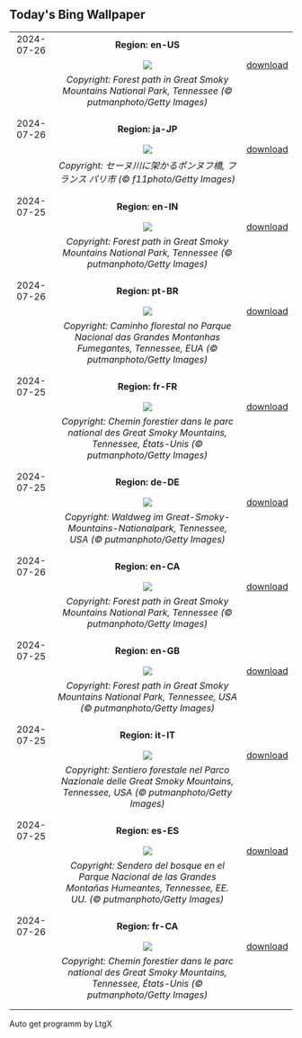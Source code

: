 ## Today's Bing Wallpaper
|      |      |      |
| :----: | :----: | :----: |
|2024-07-26|**Region: en-US**||
||![](https://www.bing.com/th?id=OHR.SmokyMountainTrail_EN-US9730767535_UHD.jpg&pid=hp&w=1152&h=648&rs=1&c=4)| [download](https://www.bing.com/th?id=OHR.SmokyMountainTrail_EN-US9730767535_UHD.jpg)|
||*Copyright: Forest path in Great Smoky Mountains National Park, Tennessee (© putmanphoto/Getty Images)*
||
|||
|2024-07-26|**Region: ja-JP**||
||![](https://www.bing.com/th?id=OHR.PontNeuf_JA-JP6539297380_UHD.jpg&pid=hp&w=1152&h=648&rs=1&c=4)| [download](https://www.bing.com/th?id=OHR.PontNeuf_JA-JP6539297380_UHD.jpg)|
||*Copyright: セーヌ川に架かるポンヌフ橋, フランス パリ市 (© f11photo/Getty Images)*
||
|||
|2024-07-25|**Region: en-IN**||
||![](https://www.bing.com/th?id=OHR.SmokyMountainTrail_EN-IN0121082113_UHD.jpg&pid=hp&w=1152&h=648&rs=1&c=4)| [download](https://www.bing.com/th?id=OHR.SmokyMountainTrail_EN-IN0121082113_UHD.jpg)|
||*Copyright: Forest path in Great Smoky Mountains National Park, Tennessee (© putmanphoto/Getty Images)*
||
|||
|2024-07-26|**Region: pt-BR**||
||![](https://www.bing.com/th?id=OHR.SmokyMountainTrail_PT-BR2635483756_UHD.jpg&pid=hp&w=1152&h=648&rs=1&c=4)| [download](https://www.bing.com/th?id=OHR.SmokyMountainTrail_PT-BR2635483756_UHD.jpg)|
||*Copyright: Caminho florestal no Parque Nacional das Grandes Montanhas Fumegantes, Tennessee, EUA (© putmanphoto/Getty Images)*
||
|||
|2024-07-25|**Region: fr-FR**||
||![](https://www.bing.com/th?id=OHR.SmokyMountainTrail_FR-FR2588316883_UHD.jpg&pid=hp&w=1152&h=648&rs=1&c=4)| [download](https://www.bing.com/th?id=OHR.SmokyMountainTrail_FR-FR2588316883_UHD.jpg)|
||*Copyright: Chemin forestier dans le parc national des Great Smoky Mountains, Tennessee, États-Unis (© putmanphoto/Getty Images)*
||
|||
|2024-07-25|**Region: de-DE**||
||![](https://www.bing.com/th?id=OHR.SmokyMountainTrail_DE-DE2050151888_UHD.jpg&pid=hp&w=1152&h=648&rs=1&c=4)| [download](https://www.bing.com/th?id=OHR.SmokyMountainTrail_DE-DE2050151888_UHD.jpg)|
||*Copyright: Waldweg im Great-Smoky-Mountains-Nationalpark, Tennessee, USA (© putmanphoto/Getty Images)*
||
|||
|2024-07-26|**Region: en-CA**||
||![](https://www.bing.com/th?id=OHR.SmokyMountainTrail_EN-CA9002253362_UHD.jpg&pid=hp&w=1152&h=648&rs=1&c=4)| [download](https://www.bing.com/th?id=OHR.SmokyMountainTrail_EN-CA9002253362_UHD.jpg)|
||*Copyright: Forest path in Great Smoky Mountains National Park, Tennessee (© putmanphoto/Getty Images)*
||
|||
|2024-07-25|**Region: en-GB**||
||![](https://www.bing.com/th?id=OHR.SmokyMountainTrail_EN-GB9959939764_UHD.jpg&pid=hp&w=1152&h=648&rs=1&c=4)| [download](https://www.bing.com/th?id=OHR.SmokyMountainTrail_EN-GB9959939764_UHD.jpg)|
||*Copyright: Forest path in Great Smoky Mountains National Park, Tennessee, USA (© putmanphoto/Getty Images)*
||
|||
|2024-07-25|**Region: it-IT**||
||![](https://www.bing.com/th?id=OHR.SmokyMountainTrail_IT-IT2739269969_UHD.jpg&pid=hp&w=1152&h=648&rs=1&c=4)| [download](https://www.bing.com/th?id=OHR.SmokyMountainTrail_IT-IT2739269969_UHD.jpg)|
||*Copyright: Sentiero forestale nel Parco Nazionale delle Great Smoky Mountains, Tennessee, USA (© putmanphoto/Getty Images)*
||
|||
|2024-07-25|**Region: es-ES**||
||![](https://www.bing.com/th?id=OHR.SmokyMountainTrail_ES-ES0918901089_UHD.jpg&pid=hp&w=1152&h=648&rs=1&c=4)| [download](https://www.bing.com/th?id=OHR.SmokyMountainTrail_ES-ES0918901089_UHD.jpg)|
||*Copyright: Sendero del bosque en el Parque Nacional de las Grandes Montañas Humeantes, Tennessee, EE. UU. (© putmanphoto/Getty Images)*
||
|||
|2024-07-26|**Region: fr-CA**||
||![](https://www.bing.com/th?id=OHR.SmokyMountainTrail_FR-CA1099318024_UHD.jpg&pid=hp&w=1152&h=648&rs=1&c=4)| [download](https://www.bing.com/th?id=OHR.SmokyMountainTrail_FR-CA1099318024_UHD.jpg)|
||*Copyright: Chemin forestier dans le parc national des Great Smoky Mountains, Tennessee, États-Unis (© putmanphoto/Getty Images)*
||
|||

Auto get programm by LtgX
